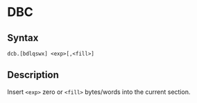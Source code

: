 # DBC

## Syntax
```assembly
dcb.[bdlqswx] <exp>[,<fill>]
```

## Description
Insert `<exp>` zero or `<fill>` bytes/words into the current section.
